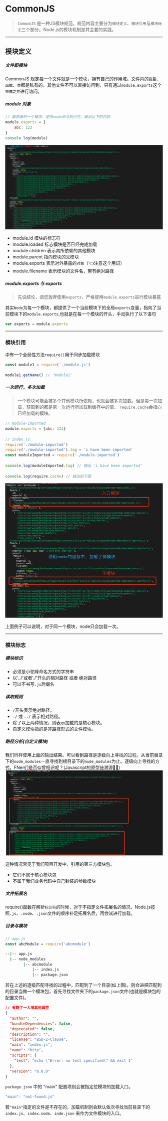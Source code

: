 # CommonJS

> `CommonJS` 是一种JS模块规范。规范内容主要分为`模块定义`、`模块引用`与`模块标志`三个部分。Node.js的模块机制是其主要的实践。
___
## 模块定义
##### 文件即模块
CommonJS 规定每一个文件就是一个模块，拥有自己的作用域。文件内的`变量`、`函数`、`类`都是私有的，其他文件不可以直接访问到，只有通过`module.exports`这个`神魔之井`进行访问。

##### module 对象
```js
// 最简单的一个模块，使用node命令执行它，输出以下的内容
module.exports = {
    abc: 123
}
console.log(module)
```
![](https://raw.githubusercontent.com/HXWfromDJTU/blog/master/blog_assets/node-module.png)

* module.id 模块的标志符
* module.loaded 标志模块是否已经完成加载
* module.children 表示其所依赖的其他模块
* module.parent 指向模块的父模块
* module.exports 表示对外暴露的`对象`（👈注意这个用词）
* module.filename 表示模块的文件名，带有绝对路径

##### module.exports 与 exports
> 先说结论，请您放弃使用`exports`，严格使用`module.exports`进行模块暴露

其实`Node`为每一个模块，都提供了一个当前模块下的全局`exports`变量，指向了当前模块下的`module.exports`,也就是在每一个模块的开头，手动执行了以下语句
```js
var exports = module.exports
```
___

### 模块引用
中有一个全局性方法`require()`用于同步加载模块
```js
const module1 = require('./module.js')

module1.getName() // 'module1'
```
##### 一次运行，多次加载
> 一个模块可能会被多个其他模块所依赖，也就会被多次加载。但是每一次加载，获取到的都是第一次运行所加载到缓存中的值， `require.cache`会指向已经加载的模块。

```js
// module-imported
module.exports = {abc: 123}

// index.js
require('./module-imported')
require('./module-imported').tag = 'i have been imported'
const moduleImported = require('./module-imported')

console.log(moduleImported.tag) // 输出 'i have been imported'

console.log(require.cache) // 输出如下图
```
![](/blog_assets/node-modules-require-cache.png)

上面例子可以说明，对于同一个模块，node只会加载一次。
___
### 模块标志

##### 模块标识
* 必须是小驼峰命名方式的字符串
* 以'../'或者'./'开头的相对路径 或者 绝对路径
* 可以不书写`.js`后缀名

##### 读取规则
* `/`开头表示绝对路径。
* `./` 或 `../` 表示相对路径。
* 除了以上两种情况，则表示加载的是核心模块。
* 自定义模块指的是非路径形式的文件模块。

##### 路径分析(自定义模块)
我们同样使用上面的输出结果。可以看到路径是逐级向上寻找的过程。从当前目录下的`node_modules`一直寻找到根目录下的`node_modules`为止。逐级向上寻找的方式，FNer们是否似曾相识呢？(Javascript的原型链溯源👩‍🏫‍)
![](https://raw.githubusercontent.com/HXWfromDJTU/blog/master/blog_assets/node_modules_path.png)

这种情况常见于我们项目开发中，引用的第三方模块包。
* 它们不属于核心模块包
* 不属于我们业务代码中自己封装的参数模块

##### 文件拓展名
require()函数在解析`标识符`的时候，对于不指定文件拓展名的情况，Node.js按照`.js`、`.node`、`.json`文件的顺序补足拓展名后，再尝试进行加载。

##### 目录与模块
```js
// app.js
const abcModule = require('abcmodule')
```
```bat
--|-- app.js
  |-- node_modules
        |-- abcmodule
            |-- index.js
            |-- package.json
```
若在上述的逐级匹配寻找的过程中，匹配到了一个目录(如上图)。则会进把匹配到的目录当做一个模块包，首先寻找文件夹下的`package.json`文件(也就是模块包的配置文件)。

```json
// 省略了一大堆其他属性
{
  "author": "",
  "bundleDependencies": false,
  "deprecated": false,
  "description": "",
  "license": "BSD-2-Clause",
  "main": "index.js",
  "name": "http",
  "scripts": {
    "test": "echo \"Error: no test specified\" && exit 1"
  },
  "version": "0.0.0"
}
```
`package.json` 中的 "main" 配置项则会被指定位模块的加载入口。

```js
"main": "not-found.js"
```
若`"main"`指定的文件是不存在的，加载机制则会默认依次寻找当前目录下的`index.js`、`index.node`、`inde.json` 来作为文件模块的入口。
